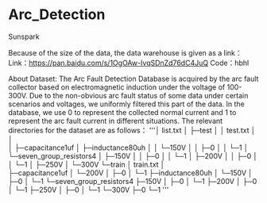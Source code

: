 # Arc_Detection
Sunspark

Because of the size of the data, the data warehouse is given as a link：
Link：https://pan.baidu.com/s/1OgOAw-IvqSDnZd76dC4JuQ 
Code：hbhl

About Dataset:
The Arc Fault Detection Database is acquired by the arc fault collector based on electromagnetic induction under the voltage of 100-300V. Due to the non-obvious arc fault status of some data under certain scenarios and voltages, we uniformly filtered this part of the data. In the database, we use 0 to represent the collected normal current and 1 to represent the arc fault current in different situations.
The relevant directories for the dataset are as follows：
'''│  list.txt
│
├─test
│  │  test.txt
│  │  
│  ├─capacitance1uf
│  ├─inductance80uh
│  │  └─150V
│  │      ├─0
│  │      └─1
│  └─seven_group_resistors4
│      ├─150V
│      │  ├─0
│      │  └─1
│      ├─200V
│      │  ├─0
│      │  └─1
│      ├─250V
│      └─300V
└─train
    │  train.txt
    │  
    ├─capacitance1uf
    │  └─200V
    │      ├─0
    │      └─1
    ├─inductance80uh
    │  └─150V
    │      ├─0
    │      └─1
    └─seven_group_resistors4
        ├─150V
        │  ├─0
        │  └─1
        ├─200V
        │  ├─0
        │  └─1
        ├─250V
        │  ├─0
        │  └─1
        └─300V
            ├─0
            └─1
'''

